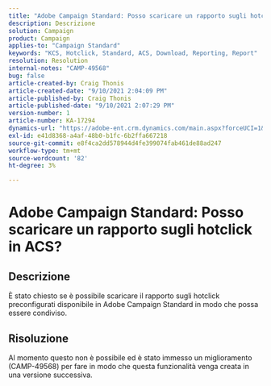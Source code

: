 ```yaml
---
title: "Adobe Campaign Standard: Posso scaricare un rapporto sugli hotclick in ACS?"
description: Descrizione
solution: Campaign
product: Campaign
applies-to: "Campaign Standard"
keywords: "KCS, Hotclick, Standard, ACS, Download, Reporting, Report"
resolution: Resolution
internal-notes: "CAMP-49568"
bug: false
article-created-by: Craig Thonis
article-created-date: "9/10/2021 2:04:09 PM"
article-published-by: Craig Thonis
article-published-date: "9/10/2021 2:07:29 PM"
version-number: 1
article-number: KA-17294
dynamics-url: "https://adobe-ent.crm.dynamics.com/main.aspx?forceUCI=1&pagetype=entityrecord&etn=knowledgearticle&id=55d3edf4-3f12-ec11-b6e6-000d3a597bfc"
exl-id: e41d8368-a4af-48b0-b1fc-6b2ffa667218
source-git-commit: e8f4ca2dd578944d4fe399074fab461de88ad247
workflow-type: tm+mt
source-wordcount: '82'
ht-degree: 3%

---
```


# Adobe Campaign Standard: Posso scaricare un rapporto sugli hotclick in ACS?

## Descrizione


È stato chiesto se è possibile scaricare il rapporto sugli hotclick preconfigurati disponibile in Adobe Campaign Standard in modo che possa essere condiviso.


## Risoluzione


Al momento questo non è possibile ed è stato immesso un miglioramento (CAMP-49568) per fare in modo che questa funzionalità venga creata in una versione successiva.
